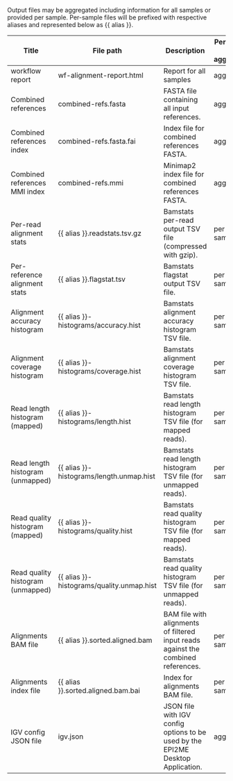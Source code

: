 Output files may be aggregated including information for all samples or provided per sample. Per-sample files will be prefixed with respective aliases and represented below as {{ alias }}.

| Title | File path | Description | Per sample or aggregated |
|-------|-----------|-------------|--------------------------|
| workflow report | wf-alignment-report.html | Report for all samples | aggregated |
| Combined references | combined-refs.fasta | FASTA file containing all input references. | aggregated |
| Combined references index | combined-refs.fasta.fai | Index file for combined references FASTA. | aggregated |
| Combined references MMI index | combined-refs.mmi | Minimap2 index file for combined references FASTA. | aggregated |
| Per-read alignment stats | {{ alias }}.readstats.tsv.gz | Bamstats per-read output TSV file (compressed with gzip). | per-sample |
| Per-reference alignment stats | {{ alias }}.flagstat.tsv | Bamstats flagstat output TSV file. | per-sample |
| Alignment accuracy histogram | {{ alias }}-histograms/accuracy.hist | Bamstats alignment accuracy histogram TSV file. | per-sample |
| Alignment coverage histogram | {{ alias }}-histograms/coverage.hist | Bamstats alignment coverage histogram TSV file. | per-sample |
| Read length histogram (mapped) | {{ alias }}-histograms/length.hist | Bamstats read length histogram TSV file (for mapped reads). | per-sample |
| Read length histogram (unmapped) | {{ alias }}-histograms/length.unmap.hist | Bamstats read length histogram TSV file (for unmapped reads). | per-sample |
| Read quality histogram (mapped) | {{ alias }}-histograms/quality.hist | Bamstats read quality histogram TSV file (for mapped reads). | per-sample |
| Read quality histogram (unmapped) | {{ alias }}-histograms/quality.unmap.hist | Bamstats read quality histogram TSV file (for unmapped reads). | per-sample |
| Alignments BAM file | {{ alias }}.sorted.aligned.bam | BAM file with alignments of filtered input reads against the combined references. | per-sample |
| Alignments index file | {{ alias }}.sorted.aligned.bam.bai | Index for alignments BAM file. | per-sample |
| IGV config JSON file | igv.json | JSON file with IGV config options to be used by the EPI2ME Desktop Application. | aggregated |

